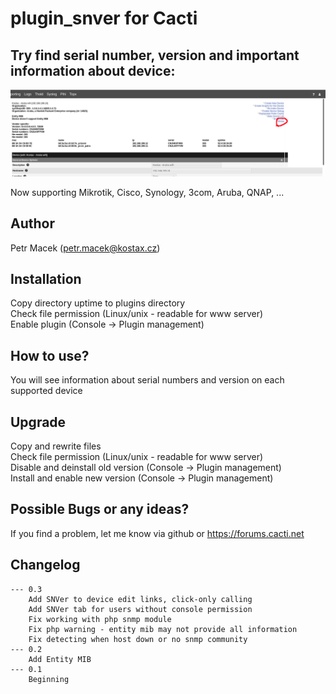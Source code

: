# plugin_snver for Cacti

## Try find serial number, version and important information about device:

![SNVer](https://github.com/xmacan/plugin_snver/blob/master/img/snver.png)


Now supporting Mikrotik, Cisco, Synology, 3com, Aruba, QNAP, ...

## Author
Petr Macek (petr.macek@kostax.cz)


## Installation
Copy directory uptime to plugins directory  
Check file permission (Linux/unix - readable for www server)  
Enable plugin (Console -> Plugin management)  

## How to use?
You will see information about serial numbers and version on each supported device

## Upgrade    
Copy and rewrite files  
Check file permission (Linux/unix - readable for www server)  
Disable and deinstall old version (Console -> Plugin management)  
Install and enable new version (Console -> Plugin management)   
    
## Possible Bugs or any ideas?
If you find a problem, let me know via github or https://forums.cacti.net
   

## Changelog
	--- 0.3
		Add SNVer to device edit links, click-only calling
		Add SNVer tab for users without console permission
		Fix working with php snmp module
		Fix php warning - entity mib may not provide all information
		Fix detecting when host down or no snmp community
	--- 0.2
		Add Entity MIB
	--- 0.1
		Beginning

